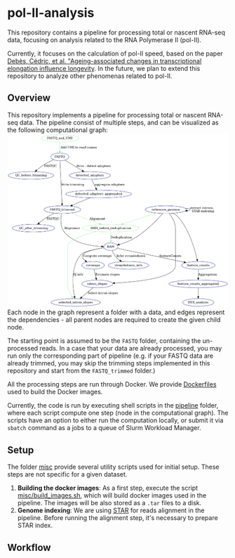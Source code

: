 # pol-II-analysis

This repository contains a pipeline for processing total or nascent RNA-seq data,
focusing on analysis related to the RNA Polymerase II (pol-II).

Currently, it focuses on the calculation of pol-II speed, based on the paper
[Debès, Cédric, et al. "Ageing-associated changes in transcriptional elongation influence longevity](https://www.nature.com/articles/s41586-023-05922-y).
In the future, we plan to extend this repository to analyze other phenomenas related to pol-II.

## Overview
This repository implements a pipeline for processing  total or nascent RNA-seq data. 
The pipeline consist of multiple steps, and can be visualized as the following computational graph:
![image](misc/dag.png)
Each node in the graph represent a folder with a data, and edges represent the dependencies - all parent nodes are required to create
the given child node.

The starting point is assumed to be the ```FASTQ``` folder, containing the un-processed reads. 
In a case that your data are already processed, you may run only the corresponding part of pipeline 
(e.g. if your FASTQ data are already trimmed, you may skip the trimming steps 
implemented in this repository and start from the ```FASTQ_trimmed``` folder.)

All the processing steps are run through Docker. We provide [Dockerfiles](./dockerfiles) used to build the Docker images.

Currently, the code is run by executing shell scripts in the [pipeline](./pipeline) folder, 
where each script compute one step (node in the computational graph). The scripts have
an option to either run the computation locally, or submit it via
```sbatch``` command as a jobs to a queue of Slurm Workload Manager.

## Setup
The folder [misc](./misc) provide several utility scripts used for initial setup. 
These steps are not specific for a given dataset.
1. **Building the docker images**: As a first step, execute the script 
[misc/build_images.sh](misc/build_images.sh), which will build docker images
used in the pipeline. The images will be also stored as a ```.tar``` files to a disk.
2. **Genome indexing**: We are using [STAR](https://github.com/alexdobin/STAR) 
for reads alignment in the pipeline. Before running the alignment step,
it's necessary to prepare STAR index.
## Workflow
